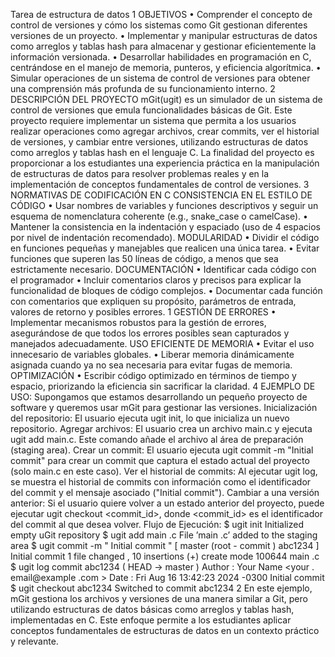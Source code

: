 Tarea de estructura de datos
1 OBJETIVOS
• Comprender el concepto de control de versiones y cómo los sistemas como Git gestionan
diferentes versiones de un proyecto.
• Implementar y manipular estructuras de datos como arreglos y tablas hash para almacenar
y gestionar eficientemente la información versionada.
• Desarrollar habilidades en programación en C, centrándose en el manejo de memoria, punteros,
y eficiencia algorítmica.
• Simular operaciones de un sistema de control de versiones para obtener una comprensión
más profunda de su funcionamiento interno.
2 DESCRIPCIÓN DEL PROYECTO
mGit(ugit) es un simulador de un sistema de control de versiones que emula funcionalidades básicas
de Git. Este proyecto requiere implementar un sistema que permita a los usuarios realizar
operaciones como agregar archivos, crear commits, ver el historial de versiones, y cambiar entre
versiones, utilizando estructuras de datos como arreglos y tablas hash en el lenguaje C. La
finalidad del proyecto es proporcionar a los estudiantes una experiencia práctica en la manipulación
de estructuras de datos para resolver problemas reales y en la implementación de conceptos
fundamentales de control de versiones.
3 NORMATIVAS DE CODIFICACIÓN EN C
CONSISTENCIA EN EL ESTILO DE CÓDIGO
• Usar nombres de variables y funciones descriptivos y seguir un esquema de nomenclatura
coherente (e.g., snake_case o camelCase).
• Mantener la consistencia en la indentación y espaciado (uso de 4 espacios por nivel de indentación
recomendado).
MODULARIDAD
• Dividir el código en funciones pequeñas y manejables que realicen una única tarea.
• Evitar funciones que superen las 50 líneas de código, a menos que sea estrictamente necesario.
DOCUMENTACIÓN
• Identificar cada código con el programador
• Incluir comentarios claros y precisos para explicar la funcionalidad de bloques de código
complejos.
• Documentar cada función con comentarios que expliquen su propósito, parámetros de entrada,
valores de retorno y posibles errores.
1
GESTIÓN DE ERRORES
• Implementar mecanismos robustos para la gestión de errores, asegurándose de que todos
los errores posibles sean capturados y manejados adecuadamente.
USO EFICIENTE DE MEMORIA
• Evitar el uso innecesario de variables globales.
• Liberar memoria dinámicamente asignada cuando ya no sea necesaria para evitar fugas de
memoria.
OPTIMIZACIÓN
• Escribir código optimizado en términos de tiempo y espacio, priorizando la eficiencia sin
sacrificar la claridad.
4 EJEMPLO DE USO:
Supongamos que estamos desarrollando un pequeño proyecto de software y queremos usar
mGit para gestionar las versiones.
Inicialización del repositorio:
El usuario ejecuta ugit init, lo que inicializa un nuevo repositorio.
Agregar archivos:
El usuario crea un archivo main.c y ejecuta ugit add main.c. Este comando añade el archivo
al área de preparación (staging area).
Crear un commit:
El usuario ejecuta ugit commit -m "Initial commit" para crear un commit que captura el
estado actual del proyecto (solo main.c en este caso).
Ver el historial de commits:
Al ejecutar ugit log, se muestra el historial de commits con información como el identificador
del commit y el mensaje asociado ("Initial commit").
Cambiar a una versión anterior:
Si el usuario quiere volver a un estado anterior del proyecto, puede ejecutar ugit checkout
<commit_id>, donde <commit_id> es el identificador del commit al que desea volver.
Flujo de Ejecución:
$ ugit init
Initialized empty uGit repository
$ ugit add main .c
File ’main .c’ added to the staging area
$ ugit commit -m " Initial commit "
[ master (root - commit ) abc1234 ] Initial commit
1 file changed , 10 insertions (+)
create mode 100644 main .c
$ ugit log
commit abc1234 ( HEAD -> master )
Author : Your Name <your . email@example .com >
Date : Fri Aug 16 13:42:23 2024 -0300
Initial commit
$ ugit checkout abc1234
Switched to commit abc1234
2
En este ejemplo, mGit gestiona los archivos y versiones de una manera similar a Git, pero
utilizando estructuras de datos básicas como arreglos y tablas hash, implementadas en C. Este
enfoque permite a los estudiantes aplicar conceptos fundamentales de estructuras de datos en un
contexto práctico y relevante.